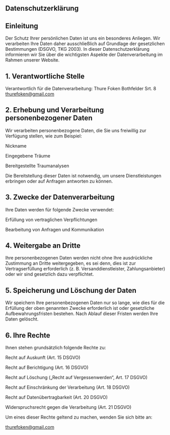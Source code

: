 <html>
<head>
</head>
<body>

## Datenschutzerklärung
## Einleitung
Der Schutz Ihrer persönlichen Daten ist uns ein besonderes Anliegen. Wir verarbeiten Ihre Daten daher ausschließlich auf Grundlage der gesetzlichen Bestimmungen (DSGVO, TKG 2003). In dieser Datenschutzerklärung informieren wir Sie über die wichtigsten Aspekte der Datenverarbeitung im Rahmen unserer Website.

## 1. Verantwortliche Stelle
Verantwortlich für die Datenverarbeitung:
Thure Foken
Bothfelder Srt. 8
thurefoken@gmail.com

## 2. Erhebung und Verarbeitung personenbezogener Daten
Wir verarbeiten personenbezogene Daten, die Sie uns freiwillig zur Verfügung stellen, wie zum Beispiel:

Nickname

Eingegebene Träume

Bereitgestellte Traumanalysen

Die Bereitstellung dieser Daten ist notwendig, um unsere Dienstleistungen erbringen oder auf Anfragen antworten zu können.

## 3. Zwecke der Datenverarbeitung
Ihre Daten werden für folgende Zwecke verwendet:

Erfüllung von vertraglichen Verpflichtungen

Bearbeitung von Anfragen und Kommunikation

## 4. Weitergabe an Dritte
Ihre personenbezogenen Daten werden nicht ohne Ihre ausdrückliche Zustimmung an Dritte weitergegeben, es sei denn, dies ist zur Vertragserfüllung erforderlich (z. B. Versanddienstleister, Zahlungsanbieter) oder wir sind gesetzlich dazu verpflichtet.

## 5. Speicherung und Löschung der Daten
Wir speichern Ihre personenbezogenen Daten nur so lange, wie dies für die Erfüllung der oben genannten Zwecke erforderlich ist oder gesetzliche Aufbewahrungsfristen bestehen. Nach Ablauf dieser Fristen werden Ihre Daten gelöscht.

## 6. Ihre Rechte
Ihnen stehen grundsätzlich folgende Rechte zu:

Recht auf Auskunft (Art. 15 DSGVO)

Recht auf Berichtigung (Art. 16 DSGVO)

Recht auf Löschung („Recht auf Vergessenwerden“, Art. 17 DSGVO)

Recht auf Einschränkung der Verarbeitung (Art. 18 DSGVO)

Recht auf Datenübertragbarkeit (Art. 20 DSGVO)

Widerspruchsrecht gegen die Verarbeitung (Art. 21 DSGVO)

Um eines dieser Rechte geltend zu machen, wenden Sie sich bitte an:

thurefoken@gmail.com

</body>
</html>
